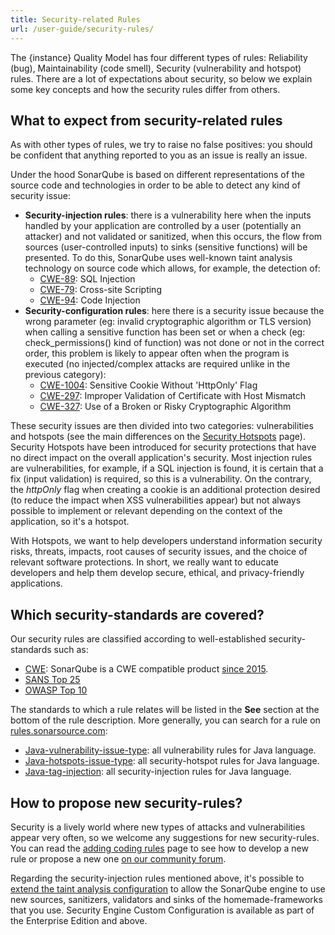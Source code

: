 ```yaml
---
title: Security-related Rules
url: /user-guide/security-rules/
---
```

The {instance} Quality Model has four different types of rules: Reliability (bug), Maintainability (code smell), Security (vulnerability and hotspot) rules. There are a lot of expectations about security, so below we explain some key concepts and how the security rules differ from others.

## What to expect from security-related rules
As with other types of rules, we try to raise no false positives: you should be confident that anything reported to you as an issue is really an issue.

Under the hood SonarQube is based on different representations of the source code and technologies in order to be able to detect any kind of security issue:
* **Security-injection rules**: there is a vulnerability here when the inputs handled by your application are controlled by a user (potentially an attacker) and not validated or sanitized, when this occurs, the flow from sources (user-controlled inputs) to sinks (sensitive functions) will be presented. To do this, SonarQube uses well-known taint analysis technology on source code which allows, for example, the detection of:
  * [CWE-89](https://cwe.mitre.org/data/definitions/89.html): SQL Injection
  * [CWE-79](https://cwe.mitre.org/data/definitions/79.html): Cross-site Scripting
  * [CWE-94](https://cwe.mitre.org/data/definitions/94.html): Code Injection
* **Security-configuration rules**: here there is a security issue because the wrong parameter (eg: invalid cryptographic algorithm or TLS version) when calling a sensitive function has been set or when a check (eg: check_permissions() kind of function) was not done or not in the correct order, this problem is likely to appear often when the program is executed (no injected/complex attacks are required unlike in the previous category):
  * [CWE-1004](https://cwe.mitre.org/data/definitions/1004.html): Sensitive Cookie Without 'HttpOnly' Flag
  * [CWE-297](https://cwe.mitre.org/data/definitions/297.html): Improper Validation of Certificate with Host Mismatch
  * [CWE-327](https://cwe.mitre.org/data/definitions/327.html): Use of a Broken or Risky Cryptographic Algorithm

These security issues are then divided into two categories: vulnerabilities and hotspots (see the main differences on the [Security Hotspots](/user-guide/security-hotspots/) page). Security Hotspots have been introduced for security protections that have no direct impact on the overall application's security. Most injection rules are vulnerabilities, for example, if a SQL injection is found, it is certain that a fix (input validation) is required, so this is a vulnerability. On the contrary, the *httpOnly* flag when creating a cookie is an additional protection desired (to reduce the impact when XSS vulnerabilities appear) but not always possible to implement or relevant depending on the context of the application, so it's a hotspot. 

With Hotspots, we want to help developers understand information security risks, threats, impacts, root causes of security issues, and the choice of relevant software protections. In short, we really want to educate developers and help them develop secure, ethical, and privacy-friendly applications.

## Which security-standards are covered?
Our security rules are classified according to well-established security-standards such as:
* [CWE](https://cwe.mitre.org/): SonarQube is a CWE compatible product [since 2015](https://cwe.mitre.org/compatible/questionnaires/33.html).
* [SANS Top 25](https://www.sans.org/top25-software-errors/)
* [OWASP Top 10 ](https://www.owasp.org/index.php/Top_10-2017_Top_10)

The standards to which a rule relates will be listed in the **See** section at the bottom of the rule description. More generally, you can search for a rule on [rules.sonarsource.com](https://rules.sonarsource.com/):
* [Java-vulnerability-issue-type](https://rules.sonarsource.com/java/type/Vulnerability): all vulnerability rules for Java language.
* [Java-hotspots-issue-type](https://rules.sonarsource.com/java/type/Security%20Hotspot): all security-hotspot rules for Java language.
* [Java-tag-injection](https://rules.sonarsource.com/java/tag/injection): all security-injection rules for Java language.

## How to propose new security-rules?
Security is a lively world where new types of attacks and vulnerabilities appear very often, so we welcome any suggestions for new security-rules. You can read the [adding coding rules](/extend/adding-coding-rules/) page to see how to develop a new rule or propose a new one [on our community forum](https://community.sonarsource.com/c/suggestions/rules/13).

Regarding the security-injection rules mentioned above, it's possible to [extend the taint analysis configuration](/analysis/security_configuration/) to allow the SonarQube engine to use new sources, sanitizers, validators and sinks of the homemade-frameworks that you use. Security Engine Custom Configuration is available as part of the Enterprise Edition and above.
